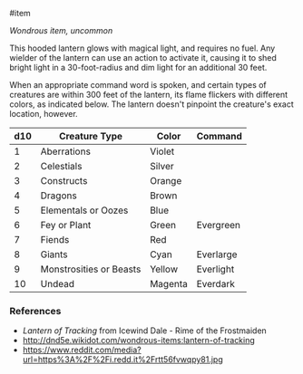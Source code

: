  #item 

_Wondrous item, uncommon_

This hooded lantern glows with magical light, and requires no fuel. Any wielder of the lantern can use an action to activate it, causing it to shed bright light in a 30-foot-radius and dim light for an additional 30 feet.

When an appropriate command word is spoken, and certain types of creatures are within 300 feet of the lantern, its flame flickers with different colors, as indicated below. The lantern doesn't pinpoint the creature's exact location, however.

| d10 | Creature Type           | Color   | Command   |
| --- | ----------------------- | ------- | --------- |
| 1   | Aberrations             | Violet  |           |
| 2   | Celestials              | Silver  |           |
| 3   | Constructs              | Orange  |           |
| 4   | Dragons                 | Brown   |           |
| 5   | Elementals or Oozes     | Blue    |           |
| 6   | Fey or Plant            | Green   | Evergreen |
| 7   | Fiends                  | Red     |           |
| 8   | Giants                  | Cyan    | Everlarge |
| 9   | Monstrosities or Beasts | Yellow  | Everlight |
| 10  | Undead                  | Magenta | Everdark  |

### References

* *Lantern of Tracking* from Icewind Dale - Rime of the Frostmaiden
* http://dnd5e.wikidot.com/wondrous-items:lantern-of-tracking
* https://www.reddit.com/media?url=https%3A%2F%2Fi.redd.it%2Frtt56fvwqpy81.jpg

